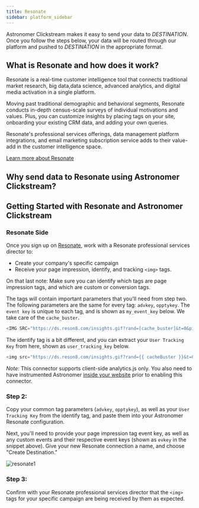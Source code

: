 ```yaml
---
title: Resonate
sidebar: platform_sidebar
---
```


Astronomer Clickstream makes it easy to send your data to *DESTINATION*. Once you follow the steps below, your data will be routed through our platform and pushed to *DESTINATION* in the appropriate format. 

## What is Resonate and how does it work?

Resonate is a real-time customer intelligence tool that connects traditional market research, big data,data science, advanced analytics, and digital media activation in a single platform. 

Moving past traditional demographic and behavioral segments, Resonate conducts in-depth census-scale surveys of individual motivations and values. Plus, you can customize insights by placing tags on your site, onboarding your existing CRM data, and adding your own queries. 

Resonate's professional services offerings, data management platform integrations, and email marketing subscription service adds to their value-add in the customer intelligence space.

[Learn more about Resonate](https://www.resonate.com/)

## Why send data to Resonate using Astronomer Clickstream?


## Getting Started with Resonate and Astronomer Clickstream

### Resonate Side

Once you sign up on [Resonate](https://www.resonate.com/), work with a Resonate professional services director to:

- Create your company's specific campaign
- Receive your page impression, identify, and tracking `<img>` tags.

On that last note: Make sure you can identify which tags are page impression tags, and which are custom or conversion tags. 

The tags will contain important parameters that you'll need from step two.  The following parameters are the same for every tag: `advkey`, `opptykey`.  The `event key` is unique to each tag, and is shown as `my_event_key` below.  We take care of the `cache_buster`.

``` javascript
<IMG SRC="https://ds.reson8.com/insights.gif?rand=[cache_buster]&t=0&pixt=resonate&advkey=my_advkey&opptykey=my_opptykey&evkey=my_event_key&evtype=custom" WIDTH=1 HEIGHT=1 BORDER=0>
```

The identify tag is a bit different, and you can extract your `User Tracking Key` from here, shown as `user_tracking_key` below.

``` javascript
<img src="https://ds.reson8.com/insights.gif?rand={{ cacheBuster }}&t=0&pixt=resonate&advkey={{ my_advkey }}&opptykey={{ my_opptykey }}&evkey={{ evkey }}&evtype={{ evtype }}&resnc1=esp&resnc2=open&resnc3={{ user_tracking_key }}">

```

*Note:* This connector supports client-side analytics.js only.  You also need to have instrumented Astronomer [inside your website](https://docs.astronomer.io/docs/1.0/streaming/clickstream/collectors/analyticsjs/) prior to enabling this connector.

### Step 2:

Copy your common tag parameters (`advkey`, `opptykey`), as well as your `User Tracking Key` from the identify tag,  and paste them into your Astronomer Resonate configuration.  

Next, you'll need to provide your page impression tag event key, as well as any custom events and their respective event keys (shown as `evkey` in the snippet above).  Give your new Resonate connection a name, and choose "Create Destination."

![resonate1](/1.0/assets/img/guides/streaming/clickstream/resonate/resonate1.png)

### Step 3:

Confirm with your Resonate professional services director that the `<img>` tags for your specific campaign are being received by them as expected.
